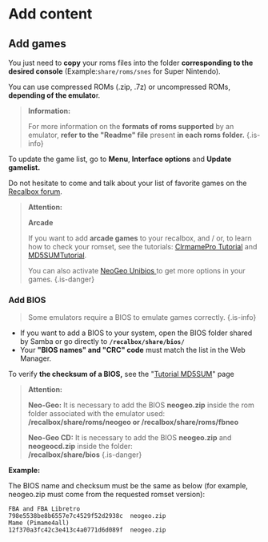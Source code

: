# Add content

## Add games

You just need to **copy** your roms files into the folder **corresponding to the desired console** \(Example:`share/roms/snes` for Super Nintendo\).

You can use compressed ROMs \(.zip, .7z\) or uncompressed ROMs, **depending of the emulato**r.


>**Information:**
>
>For more information on the **formats of roms supported** by an emulator, **refer to the "Readme" file** present **in each roms folder.**
{.is-info}

To update the game list, go to **Menu**, **Interface options** and **Update gamelist.**

Do not hesitate to come and talk about your list of favorite games on the [Recalbox forum](https://forum.recalbox.com/category/5/international). 


>**Attention:**
>
>**Arcade**
>
> If you want to add **arcade games** to your recalbox, and / or, to learn how to check your romset, see the tutorials: [ClrmamePro Tutorial](https://recalbox.gitbook.io/tutorials/utility/rom-management/clrmamepro-tutorial) and [MD5SUM​ Tutorial](https://recalbox.gitbook.io/tutorials/utility/rom-management/md5sum-tutorial-check-the-md5-checksum-of-a-rom-or-bios).
>
>You can also activate [NeoGeo Unibios ](/tutorials/games/consoles/neo-geo/unibios)to get more options in your games.
{.is-danger}

### ​Add BIOS


>Some emulators require a BIOS to emulate games correctly.
{.is-info}

* If you want to add a BIOS to your system, open the BIOS folder shared by Samba or go directly to **`/recalbox/share/bios/`**
* Your **"BIOS names" and "CRC" code** must match the list in the Web Manager.

To verify **the checksum of a BIOS,** see the "[Tutorial MD5SUM](https://recalbox.gitbook.io/tutorials/utility/rom-management/md5sum-tutorial-check-the-md5-checksum-of-a-rom-or-bios)" page


>**Attention:**
>
>**Neo-Geo:** It is necessary to add the BIOS **neogeo.zip** inside the rom folder associated with the emulator used:  
>**/recalbox/share/roms/neogeo or /recalbox/share/roms/fbneo**
>
>**Neo-Geo CD:** It is necessary to add the BIOS **neogeo.zip** and **neogeocd.zip** inside the folder:  
>**/recalbox/share/bios**
{.is-danger}

**Example:**

The BIOS name and checksum must be the same as below \(for example, neogeo.zip must come from the requested romset version\):

```text
FBA and FBA Libretro
798e5538be8b6557e7c4529f52d2938c  neogeo.zip
Mame (Pimame4all)
12f370a3fc42c3e413c4a0771d6d089f  neogeo.zip
```

